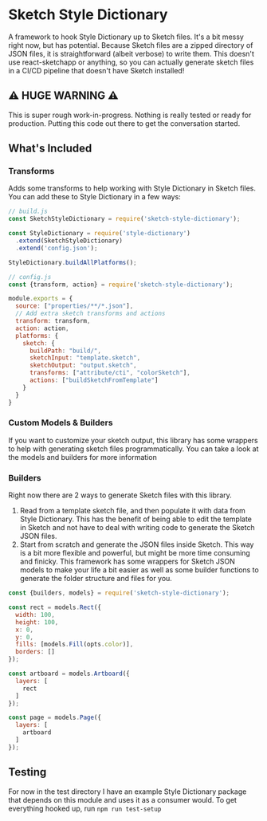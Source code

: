 # Sketch Style Dictionary
A framework to hook Style Dictionary up to Sketch files. It's a bit messy right now, but has potential. Because Sketch files are a zipped directory of JSON files, it is straightforward (albeit verbose) to write them. This doesn't use react-sketchapp or anything, so you can actually generate sketch files in a CI/CD pipeline that doesn't have Sketch installed!

## ⚠️ HUGE WARNING ⚠️
This is super rough work-in-progress. Nothing is really tested or ready for production. Putting this code out there to get the conversation started.

## What's Included

### Transforms
Adds some transforms to help working with Style Dictionary in Sketch files. You can add these to Style Dictionary in a few ways:

```javascript
// build.js
const SketchStyleDictionary = require('sketch-style-dictionary');

const StyleDictionary = require('style-dictionary')
  .extend(SketchStyleDictionary)
  .extend('config.json');

StyleDictionary.buildAllPlatforms();
```

```javascript
// config.js
const {transform, action} = require('sketch-style-dictionary');

module.exports = {
  source: ["properties/**/*.json"],
  // Add extra sketch transforms and actions
  transform: transform,
  action: action,
  platforms: {
    sketch: {
      buildPath: "build/",
      sketchInput: "template.sketch",
      sketchOutput: "output.sketch",
      transforms: ["attribute/cti", "colorSketch"],
      actions: ["buildSketchFromTemplate"]
    }
  }
}
```

### Custom Models & Builders
If you want to customize your sketch output, this library has some wrappers to help with generating sketch files programmatically. You can take a look at the models and builders for more information

### Builders
Right now there are 2 ways to generate Sketch files with this library.

1. Read from a template sketch file, and then populate it with data from Style Dictionary. This has the benefit of being able to edit the template in Sketch and not have to deal with writing code to generate the Sketch JSON files.
1. Start from scratch and generate the JSON files inside Sketch. This way is a bit more flexible and powerful, but might be more time consuming and finicky. This framework has some wrappers for Sketch JSON models to make your life a bit easier as well as some builder functions to generate the folder structure and files for you.

```javascript
const {builders, models} = require('sketch-style-dictionary');

const rect = models.Rect({
  width: 100,
  height: 100,
  x: 0,
  y: 0,
  fills: [models.Fill(opts.color)],
  borders: []
});

const artboard = models.Artboard({
  layers: [
    rect
  ]
});

const page = models.Page({
  layers: [
    artboard
  ]
});
```

## Testing
For now in the test directory I have an example Style Dictionary package that depends on this module and uses it as a consumer would. To get everything hooked up, run
`npm run test-setup`

